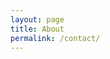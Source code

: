 ```yaml
---
layout: page
title: About
permalink: /contact/
---
```


<amp-img width="683" height="485" layout="responsive" src="{{site.baseurl}}/assets/images/author-oval.png"></amp-img>
